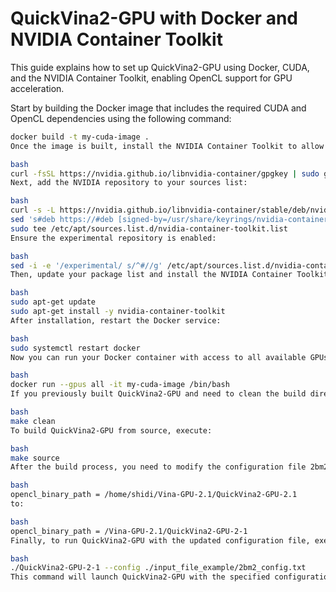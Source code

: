 # QuickVina2-GPU with Docker and NVIDIA Container Toolkit

This guide explains how to set up QuickVina2-GPU using Docker, CUDA, and the NVIDIA Container Toolkit, enabling OpenCL support for GPU acceleration.

Start by building the Docker image that includes the required CUDA and OpenCL dependencies using the following command:

```bash
docker build -t my-cuda-image .
Once the image is built, install the NVIDIA Container Toolkit to allow Docker to interact with your NVIDIA GPU. Begin by adding the GPG key:

bash
curl -fsSL https://nvidia.github.io/libnvidia-container/gpgkey | sudo gpg --dearmor -o /usr/share/keyrings/nvidia-container-toolkit-keyring.gpg
Next, add the NVIDIA repository to your sources list:

bash
curl -s -L https://nvidia.github.io/libnvidia-container/stable/deb/nvidia-container-toolkit.list | \
sed 's#deb https://#deb [signed-by=/usr/share/keyrings/nvidia-container-toolkit-keyring.gpg] https://#g' | \
sudo tee /etc/apt/sources.list.d/nvidia-container-toolkit.list
Ensure the experimental repository is enabled:

bash
sed -i -e '/experimental/ s/^#//g' /etc/apt/sources.list.d/nvidia-container-toolkit.list
Then, update your package list and install the NVIDIA Container Toolkit:

bash
sudo apt-get update
sudo apt-get install -y nvidia-container-toolkit
After installation, restart the Docker service:

bash
sudo systemctl restart docker
Now you can run your Docker container with access to all available GPUs using:

bash
docker run --gpus all -it my-cuda-image /bin/bash
If you previously built QuickVina2-GPU and need to clean the build directory before recompiling, run:

bash
make clean
To build QuickVina2-GPU from source, execute:

bash
make source
After the build process, you need to modify the configuration file 2bm2_config.txt. Update the opencl_binary_path from:

bash
opencl_binary_path = /home/shidi/Vina-GPU-2.1/QuickVina2-GPU-2.1
to:

bash
opencl_binary_path = /Vina-GPU-2.1/QuickVina2-GPU-2-1
Finally, to run QuickVina2-GPU with the updated configuration file, execute:

bash
./QuickVina2-GPU-2-1 --config ./input_file_example/2bm2_config.txt
This command will launch QuickVina2-GPU with the specified configuration, utilizing your GPU for the computations.
